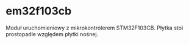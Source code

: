 # em32f103cb
Moduł uruchomieniowy z mikrokontrolerem STM32F103CB.
Płytka stoi prostopadle względem płytki nośnej.
